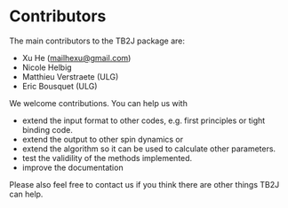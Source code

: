 # Contributors
The main contributors to the TB2J package are:
- Xu He (mailhexu@gmail.com)
- Nicole Helbig
- Matthieu Verstraete (ULG)
- Eric Bousquet (ULG)

We welcome contributions. You can help us with
- extend the input format to other codes, e.g. first principles or tight binding code.
- extend the output to other spin dynamics or 
- extend the algorithm so it can be used to calculate other parameters.
- test the validility of the methods implemented.
- improve the documentation

 Please also feel free to contact us if you think there are other things TB2J can help.

